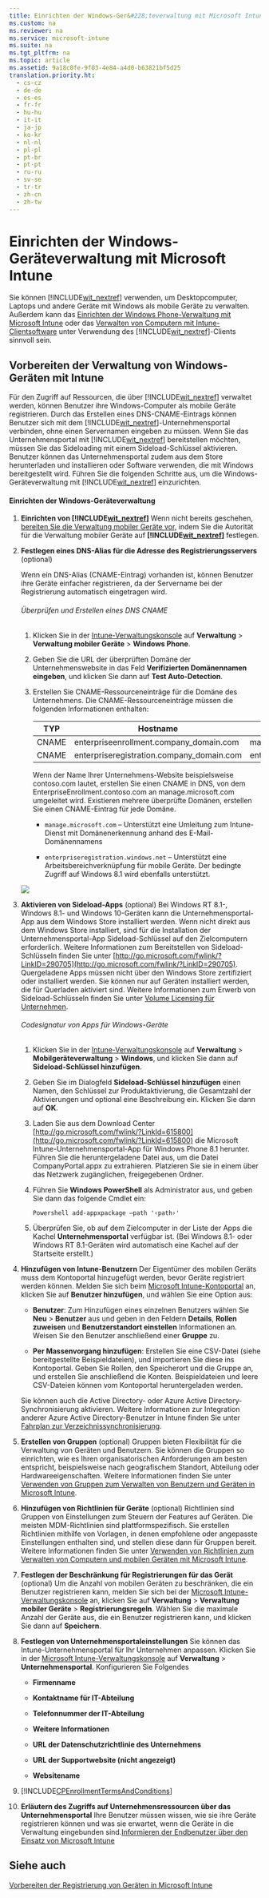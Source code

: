 ```yaml
---
title: Einrichten der Windows-Ger&#228;teverwaltung mit Microsoft Intune
ms.custom: na
ms.reviewer: na
ms.service: microsoft-intune
ms.suite: na
ms.tgt_pltfrm: na
ms.topic: article
ms.assetid: 9a18c0fe-9f03-4e84-a4d0-b63821bf5d25
translation.priority.ht: 
  - cs-cz
  - de-de
  - es-es
  - fr-fr
  - hu-hu
  - it-it
  - ja-jp
  - ko-kr
  - nl-nl
  - pl-pl
  - pt-br
  - pt-pt
  - ru-ru
  - sv-se
  - tr-tr
  - zh-cn
  - zh-tw
---
```

# Einrichten der Windows-Ger&#228;teverwaltung mit Microsoft Intune
Sie können [!INCLUDE[wit_nextref](../Token/wit_nextref_md.md)] verwenden, um Desktopcomputer, Laptops und andere Geräte mit Windows als mobile Geräte zu verwalten. Außerdem kann das [Einrichten der Windows Phone-Verwaltung mit Microsoft Intune](../Topic/Set-up-Windows-Phone-management-with-Microsoft-Intune.md) oder das [Verwalten von Computern mit Intune-Clientsoftware](http://technet.microsoft.com/library/dn646959.aspx) unter Verwendung des [!INCLUDE[wit_nextref](../Token/wit_nextref_md.md)]-Clients sinnvoll sein.

## Vorbereiten der Verwaltung von Windows-Geräten mit Intune
Für den Zugriff auf Ressourcen, die über [!INCLUDE[wit_nextref](../Token/wit_nextref_md.md)] verwaltet werden, können Benutzer ihre Windows-Computer als mobile Geräte registrieren.  Durch das Erstellen eines DNS-CNAME-Eintrags können Benutzer sich mit dem [!INCLUDE[wit_nextref](../Token/wit_nextref_md.md)]-Unternehmensportal verbinden, ohne einen Servernamen eingeben zu müssen. Wenn Sie das Unternehmensportal mit [!INCLUDE[wit_nextref](../Token/wit_nextref_md.md)] bereitstellen möchten, müssen Sie das Sideloading mit einem Sideload-Schlüssel aktivieren.   Benutzer können das Unternehmensportal zudem aus dem Store herunterladen und installieren oder Software verwenden, die mit Windows bereitgestellt wird. Führen Sie die folgenden Schritte aus, um die Windows-Geräteverwaltung mit [!INCLUDE[wit_nextref](../Token/wit_nextref_md.md)] einzurichten.

#### Einrichten der Windows-Geräteverwaltung

1.  **Einrichten von [!INCLUDE[wit_nextref](../Token/wit_nextref_md.md)]** 
    Wenn nicht bereits geschehen, [bereiten Sie die Verwaltung mobiler Geräte vor,](https://technet.microsoft.com/library/mt346013.aspx) indem Sie die Autorität für die Verwaltung mobiler Geräte auf **[!INCLUDE[wit_nextref](../Token/wit_nextref_md.md)]** festlegen.

2.  **Festlegen eines DNS-Alias für die Adresse des Registrierungsservers** (optional)

    Wenn ein DNS-Alias (CNAME-Eintrag) vorhanden ist, können Benutzer ihre Geräte einfacher registrieren, da der Servername bei der Registrierung automatisch eingetragen wird.

    ###### Überprüfen und Erstellen eines DNS CNAME

    1.  Klicken Sie in der [Intune-Verwaltungskonsole](http://manage.microsoft.com) auf **Verwaltung** &gt; **Verwaltung mobiler Geräte** &gt; **Windows Phone**.

    2.  Geben Sie die URL der überprüften Domäne der Unternehmenswebsite in das Feld **Verifizierten Domänennamen eingeben**, und klicken Sie dann auf **Test Auto-Detection**.

    3.  Erstellen Sie CNAME-Ressourceneinträge für die Domäne des Unternehmens. Die CNAME-Ressourceneinträge müssen die folgenden Informationen enthalten:

        |TYP|Hostname|Verweist auf|TTL|
        |-------|------------|----------------|-------|
        |CNAME|enterpriseenrollment.company_domain.com|manage.microsoft.com|1 Stunde|
        |CNAME|enterpriseregistration.company_domain.com|enterpriseregistration.windows.net|1 Stunde|
        Wenn der Name Ihrer Unternehmens-Website beispielsweise contoso.com lautet, erstellen Sie einen CNAME in DNS, von dem EnterpriseEnrollment.contoso.com an manage.microsoft.com umgeleitet wird. Existieren mehrere überprüfte Domänen, erstellen Sie einen CNAME-Eintrag für jede Domäne.

        -   `manage.microsoft.com` – Unterstützt eine Umleitung zum Intune-Dienst mit Domänenerkennung anhand des E-Mail-Domänennamens

        -   `enterpriseregistration.windows.net` – Unterstützt eine Arbeitsbereichverknüpfung für mobile Geräte. Der bedingte Zugriff auf Windows 8.1 wird ebenfalls unterstützt.

    ![](../Image/Windows-Device-Enrollment.bmp)

3.  **Aktivieren von Sideload-Apps** (optional)
    Bei Windows RT 8.1-, Windows 8.1- und Windows 10-Geräten kann die Unternehmensportal-App aus dem Windows Store installiert werden. Wenn nicht direkt aus dem Windows Store installiert, sind für die Installation der Unternehmensportal-App Sideload-Schlüssel auf den Zielcomputern erforderlich. Weitere Informationen zum Bereitstellen von Sideload-Schlüsseln finden Sie unter [http://go.microsoft.com/fwlink/?LinkID=290705](http://go.microsoft.com/fwlink/?LinkID=290705). Quergeladene Apps müssen nicht über den Windows Store zertifiziert oder installiert werden. Sie können nur auf Geräten installiert werden, die für Querladen aktiviert sind. Weitere Informationen zum Erwerb von Sideload-Schlüsseln finden Sie unter [Volume Licensing für Unternehmen](http://go.microsoft.com/fwlink/?LinkId=264711).

    ###### Codesignatur von Apps für Windows-Geräte

    1.  Klicken Sie in der [Intune-Verwaltungskonsole](http://manage.microsoft.com) auf **Verwaltung** &gt; **Mobilgeräteverwaltung** &gt; **Windows**, und klicken Sie dann auf **Sideload-Schlüssel hinzufügen**.

    2.  Geben Sie im Dialogfeld **Sideload-Schlüssel hinzufügen** einen Namen, den Schlüssel zur Produktaktivierung, die Gesamtzahl der Aktivierungen und optional eine Beschreibung ein. Klicken Sie dann auf **OK**.

    3.  Laden Sie aus dem Download Center [http://go.microsoft.com/fwlink/?LinkId=615800](http://go.microsoft.com/fwlink/?LinkId=615800) die Microsoft Intune-Unternehmensportal-App für Windows Phone 8.1 herunter. Führen Sie die heruntergeladene Datei aus, um die Datei CompanyPortal.appx zu extrahieren. Platzieren Sie sie in einem über das Netzwerk zugänglichen, freigegebenen Ordner.

    4.  Führen Sie **Windows PowerShell** als Administrator aus, und geben Sie dann das folgende Cmdlet ein:

        ```
        Powershell add-appxpackage –path '‹path›'
        ```

    5.  Überprüfen Sie, ob auf dem Zielcomputer in der Liste der Apps die Kachel **Unternehmensportal** verfügbar ist. (Bei Windows 8.1- oder Windows RT 8.1-Geräten wird automatisch eine Kachel auf der Startseite erstellt.)

4.  **Hinzufügen von Intune-Benutzern** 
    Der Eigentümer des mobilen Geräts muss dem Kontoportal hinzugefügt werden, bevor Geräte registriert werden können. Melden Sie sich beim [Microsoft Intune-Kontoportal](http://go.microsoft.com/fwlink/?LinkId=698854) an, klicken Sie auf **Benutzer hinzufügen**, und wählen Sie eine Option aus:

    -   **Benutzer**: Zum Hinzufügen eines einzelnen Benutzers wählen Sie **Neu** &gt; **Benutzer** aus und geben in den Feldern **Details**, **Rollen zuweisen** und **Benutzerstandort einstellen** Informationen an. Weisen Sie den Benutzer anschließend einer **Gruppe** zu.

    -   **Per Massenvorgang hinzufügen**: Erstellen Sie eine CSV-Datei (siehe bereitgestellte Beispieldateien), und importieren Sie diese ins Kontoportal. Geben Sie Rollen, den Speicherort und die Gruppe an, und erstellen Sie anschließend die Konten. Beispieldateien und leere CSV-Dateien können vom Kontoportal heruntergeladen werden.

    Sie können auch die Active Directory- oder Azure Active Directory-Synchronisierung aktivieren. Weitere Informationen zur Integration anderer Azure Active Directory-Benutzer in Intune finden Sie unter [Fahrplan zur Verzeichnissynchronisierung](http://go.microsoft.com/fwlink/?LinkId=511540).

5.  **Erstellen von Gruppen**  (optional)
    Gruppen bieten Flexibilität für die Verwaltung von Geräten und Benutzern. Sie können die Gruppen so einrichten, wie es Ihren organisatorischen Anforderungen am besten entspricht, beispielsweise nach geografischem Standort, Abteilung oder Hardwareeigenschaften.   Weitere Informationen finden Sie unter [Verwenden von Gruppen zum Verwalten von Benutzern und Geräten in Microsoft Intune](../Topic/Use-groups-to-manage-users-and-devices-with-Microsoft-Intune.md).

6.  **Hinzufügen von Richtlinien für Geräte** (optional)
    Richtlinien sind Gruppen von Einstellungen zum Steuern der Features auf Geräten. Die meisten MDM-Richtlinien sind plattformspezifisch. Sie erstellen Richtlinien mithilfe von Vorlagen, in denen empfohlene oder angepasste Einstellungen enthalten sind, und stellen diese dann für Gruppen bereit. Weitere Informationen finden Sie unter [Verwenden von Richtlinien zum Verwalten von Computern und mobilen Geräten mit Microsoft Intune](../Topic/Use-policies-to-manage-computers-and-mobile-devices-with-Microsoft-Intune.md).

7.  **Festlegen der Beschränkung für Registrierungen für das Gerät** (optional) 
    Um die Anzahl von mobilen Geräten zu beschränken, die ein Benutzer registrieren kann, melden Sie sich bei der [Microsoft Intune-Verwaltungskonsole](http://manage.microsoft.com) an, klicken Sie auf **Verwaltung** &gt; **Verwaltung mobiler Geräte** &gt; **Registrierungsregeln**. Wählen Sie die maximale Anzahl der Geräte aus, die ein Benutzer registrieren kann, und klicken Sie dann auf **Speichern**.

8.  **Festlegen von Unternehmensportaleinstellungen** 
     Sie können das Intune-Unternehmensportal für Ihr Unternehmen anpassen. Klicken Sie in der [Microsoft Intune-Verwaltungskonsole](http://manage.microsoft.com) auf **Verwaltung** &gt; **Unternehmensportal**. Konfigurieren Sie Folgendes

    -   **Firmenname**

    -   **Kontaktname für IT-Abteilung**

    -   **Telefonnummer der IT-Abteilung**

    -   **Weitere Informationen**

    -   **URL der Datenschutzrichtlinie des Unternehmens**

    -   **URL der Supportwebsite (nicht angezeigt)**

    -   **Websitename**

9. [!INCLUDE[CPEnrollmentTermsAndConditions](../Token/CPEnrollmentTermsAndConditions_md.md)]

10. **Erläutern des Zugriffs auf Unternehmensressourcen über das Unternehmensportal**
    Ihre Benutzer müssen wissen, wie sie ihre Geräte registrieren können und was sie erwartet, wenn die Geräte in die Verwaltung eingebunden sind.[Informieren der Endbenutzer über den Einsatz von Microsoft Intune](../Topic/What-to-tell-your-end-users-about-using-Microsoft-Intune.md)

## Siehe auch
[Vorbereiten der Registrierung von Geräten in Microsoft Intune](../Topic/Get-ready-to-enroll-devices-in-Microsoft-Intune.md)

